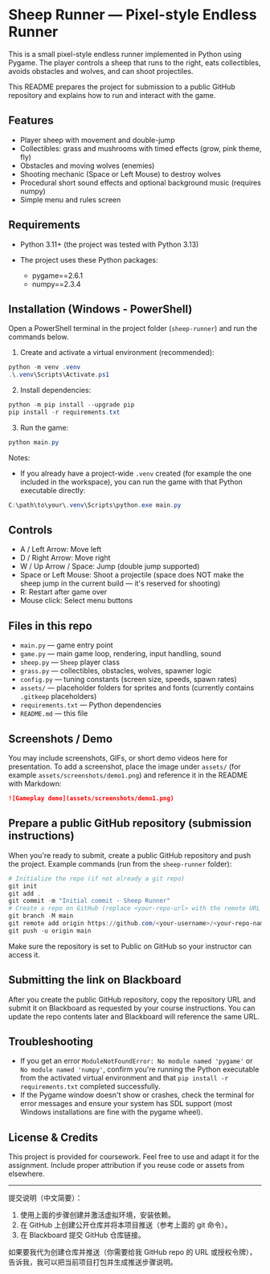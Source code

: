
# Sheep Runner — Pixel-style Endless Runner

This is a small pixel-style endless runner implemented in Python using Pygame. The player controls a sheep that runs to the right, eats collectibles, avoids obstacles and wolves, and can shoot projectiles.

This README prepares the project for submission to a public GitHub repository and explains how to run and interact with the game.

## Features

- Player sheep with movement and double-jump
- Collectibles: grass and mushrooms with timed effects (grow, pink theme, fly)
- Obstacles and moving wolves (enemies)
- Shooting mechanic (Space or Left Mouse) to destroy wolves
- Procedural short sound effects and optional background music (requires numpy)
- Simple menu and rules screen

## Requirements

- Python 3.11+ (the project was tested with Python 3.13)
- The project uses these Python packages:

  - pygame==2.6.1
  - numpy==2.3.4

## Installation (Windows - PowerShell)

Open a PowerShell terminal in the project folder (`sheep-runner`) and run the commands below.

1) Create and activate a virtual environment (recommended):

```powershell
python -m venv .venv
.\.venv\Scripts\Activate.ps1
```

2) Install dependencies:

```powershell
python -m pip install --upgrade pip
pip install -r requirements.txt
```

3) Run the game:

```powershell
python main.py
```

Notes:
- If you already have a project-wide `.venv` created (for example the one included in the workspace), you can run the game with that Python executable directly:

```powershell
C:\path\to\your\.venv\Scripts\python.exe main.py
```

## Controls

- A / Left Arrow: Move left
- D / Right Arrow: Move right
- W / Up Arrow / Space: Jump (double jump supported)
- Space or Left Mouse: Shoot a projectile (space does NOT make the sheep jump in the current build — it's reserved for shooting)
- R: Restart after game over
- Mouse click: Select menu buttons

## Files in this repo

- `main.py` — game entry point
- `game.py` — main game loop, rendering, input handling, sound
- `sheep.py` — `Sheep` player class
- `grass.py` — collectibles, obstacles, wolves, spawner logic
- `config.py` — tuning constants (screen size, speeds, spawn rates)
- `assets/` — placeholder folders for sprites and fonts (currently contains `.gitkeep` placeholders)
- `requirements.txt` — Python dependencies
- `README.md` — this file

## Screenshots / Demo

You may include screenshots, GIFs, or short demo videos here for presentation. To add a screenshot, place the image under `assets/` (for example `assets/screenshots/demo1.png`) and reference it in the README with Markdown:

```markdown
![Gameplay demo](assets/screenshots/demo1.png)
```

## Prepare a public GitHub repository (submission instructions)

When you're ready to submit, create a public GitHub repository and push the project. Example commands (run from the `sheep-runner` folder):

```powershell
# Initialize the repo (if not already a git repo)
git init
git add .
git commit -m "Initial commit - Sheep Runner"
# Create a repo on GitHub (replace <your-repo-url> with the remote URL from GitHub)
git branch -M main
git remote add origin https://github.com/<your-username>/<your-repo-name>.git
git push -u origin main
```

Make sure the repository is set to Public on GitHub so your instructor can access it.

## Submitting the link on Blackboard

After you create the public GitHub repository, copy the repository URL and submit it on Blackboard as requested by your course instructions. You can update the repo contents later and Blackboard will reference the same URL.

## Troubleshooting

- If you get an error `ModuleNotFoundError: No module named 'pygame'` or `No module named 'numpy'`, confirm you're running the Python executable from the activated virtual environment and that `pip install -r requirements.txt` completed successfully.
- If the Pygame window doesn't show or crashes, check the terminal for error messages and ensure your system has SDL support (most Windows installations are fine with the pygame wheel).

## License & Credits

This project is provided for coursework. Feel free to use and adapt it for the assignment. Include proper attribution if you reuse code or assets from elsewhere.

---

提交说明（中文简要）：

1. 使用上面的步骤创建并激活虚拟环境，安装依赖。
2. 在 GitHub 上创建公开仓库并将本项目推送（参考上面的 git 命令）。
3. 在 Blackboard 提交 GitHub 仓库链接。

如果要我代为创建仓库并推送（你需要给我 GitHub repo 的 URL 或授权令牌），告诉我，我可以把当前项目打包并生成推送步骤说明。
